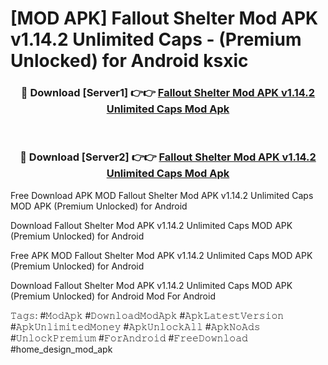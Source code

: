 # [MOD APK] Fallout Shelter Mod APK v1.14.2 Unlimited Caps - (Premium Unlocked) for Android ksxic



<div align="center">
<h3>🔴 Download [Server1] 👉👉 <a href="https://momento.my/?title=Fallout_Shelter_Mod_APK_v1.14.2_Unlimited_Caps">Fallout Shelter Mod APK v1.14.2 Unlimited Caps Mod Apk</a></h3><br>

<h3>🔴 Download [Server2] 👉👉 <a href="https://momento.my/?title=Fallout_Shelter_Mod_APK_v1.14.2_Unlimited_Caps">Fallout Shelter Mod APK v1.14.2 Unlimited Caps Mod Apk</a></h3>
</div>



Free Download APK MOD Fallout Shelter Mod APK v1.14.2 Unlimited Caps MOD APK (Premium Unlocked) for Android

Download Fallout Shelter Mod APK v1.14.2 Unlimited Caps MOD APK (Premium Unlocked) for Android

Free APK MOD Fallout Shelter Mod APK v1.14.2 Unlimited Caps MOD APK (Premium Unlocked) for Android

Download Fallout Shelter Mod APK v1.14.2 Unlimited Caps MOD APK (Premium Unlocked) for Android Mod For Android

𝚃𝚊𝚐𝚜: #𝙼𝚘𝚍𝙰𝚙𝚔 #𝙳𝚘𝚠𝚗𝚕𝚘𝚊𝚍𝙼𝚘𝚍𝙰𝚙𝚔 #𝙰𝚙𝚔𝙻𝚊𝚝𝚎𝚜𝚝𝚅𝚎𝚛𝚜𝚒𝚘𝚗 #𝙰𝚙𝚔𝚄𝚗𝚕𝚒𝚖𝚒𝚝𝚎𝚍𝙼𝚘𝚗𝚎𝚢 #𝙰𝚙𝚔𝚄𝚗𝚕𝚘𝚌𝚔𝙰𝚕𝚕 #𝙰𝚙𝚔𝙽𝚘𝙰𝚍𝚜 #𝚄𝚗𝚕𝚘𝚌𝚔𝙿𝚛𝚎𝚖𝚒𝚞𝚖 #𝙵𝚘𝚛𝙰𝚗𝚍𝚛𝚘𝚒𝚍 #𝙵𝚛𝚎𝚎𝙳𝚘𝚠𝚗𝚕𝚘𝚊𝚍 #home_design_mod_apk
